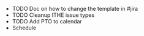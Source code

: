 - TODO Doc on how to change the template in #jira
- TODO Cleanup ITHE issue types
- TODO Add PTO to calendar
- Schedule